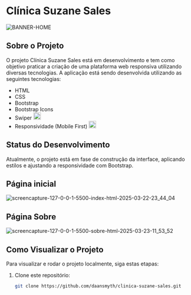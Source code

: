 # Clínica Suzane Sales
![BANNER-HOME](https://github.com/user-attachments/assets/6ad63542-7eed-469a-bebb-598290b92944)


## Sobre o Projeto

O projeto Clínica Suzane Sales está em desenvolvimento e tem como objetivo praticar a criação de uma plataforma web responsiva utilizando diversas tecnologias. A aplicação está sendo desenvolvida utilizando as seguintes tecnologias:

- HTML
- CSS
- Bootstrap
- Bootstrap Icons
- Swiper <img src="https://img.shields.io/badge/NEW-brightgreen" width="20">
- Responsividade (Mobile First) <img src="https://img.shields.io/badge/NEW-brightgreen" width="20">

## Status do Desenvolvimento

Atualmente, o projeto está em fase de construção da interface, aplicando estilos e ajustando a responsividade com Bootstrap.

## Página inicial
![screencapture-127-0-0-1-5500-index-html-2025-03-22-23_44_04](https://github.com/user-attachments/assets/9e820517-9cd2-4090-9ccd-d8349abe8051)

## Página Sobre
![screencapture-127-0-0-1-5500-sobre-html-2025-03-23-11_53_52](https://github.com/user-attachments/assets/c4356a56-0ba6-4615-ad47-6aa94967caf9)



## Como Visualizar o Projeto

Para visualizar e rodar o projeto localmente, siga estas etapas:

1. Clone este repositório:
   ```bash
   git clone https://github.com/daansmyth/clinica-suzane-sales.git
